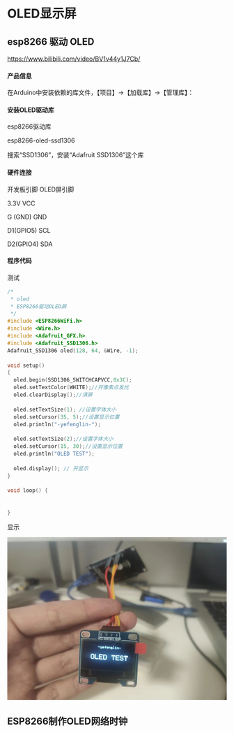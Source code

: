 # OLED显示屏

## esp8266 驱动 OLED

<https://www.bilibili.com/video/BV1v44y1J7Cb/>

#### 产品信息

在Arduino中安装依赖的库文件，【项目】→【加载库】→【管理库】：




#### 安装OLED驱动库

esp8266驱动库

esp8266-oled-ssd1306

搜索“SSD1306”，安装“Adafruit SSD1306”这个库

#### 硬件连接

开发板引脚          OLED屏引脚

3.3V                VCC

G (GND)             GND

D1(GPIO5)           SCL

D2(GPIO4)           SDA

#### 程序代码

测试

```C
/*
 * oled
 * ESP8266驱动OLED屏
 */
#include <ESP8266WiFi.h>
#include <Wire.h>
#include <Adafruit_GFX.h>
#include <Adafruit_SSD1306.h>
Adafruit_SSD1306 oled(128, 64, &Wire, -1);

void setup()
{
  oled.begin(SSD1306_SWITCHCAPVCC,0x3C);
  oled.setTextColor(WHITE);//开像素点发光
  oled.clearDisplay();//清屏
  
  oled.setTextSize(1); //设置字体大小  
  oled.setCursor(35, 5);//设置显示位置
  oled.println("-yefenglin-");

  oled.setTextSize(2);//设置字体大小  
  oled.setCursor(15, 30);//设置显示位置
  oled.println("OLED TEST");
  
  oled.display(); // 开显示
}

void loop() {


}
```

显示

![Alt text](./img/oled_test.png)

## ESP8266制作OLED网络时钟



